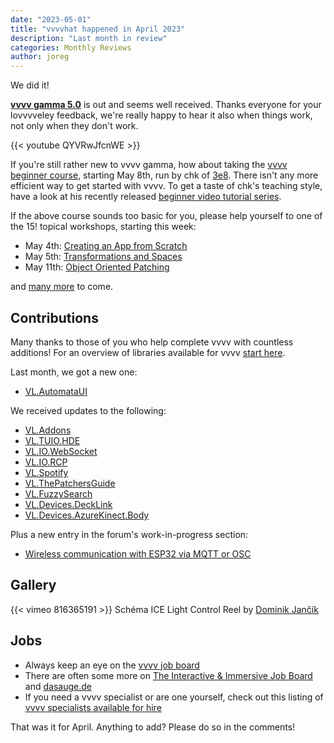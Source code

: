 ```yaml
---
date: "2023-05-01"
title: "vvvvhat happened in April 2023"
description: "Last month in review"
categories: Monthly Reviews
author: joreg
---
```


We did it!

**[vvvv gamma 5.0](https://visualprogramming.net/blog/2023/vvvv-gamma-5.0-release/)** is out and seems well received. Thanks everyone for your lovvvveley feedback, we're really happy to hear it also when things work, not only when they don't work. 

{{< youtube QYVRwJfcnWE >}}

If you're still rather new to vvvv gamma, how about taking the [vvvv beginner course](https://thenodeinstitute.org/courses/vvvv-beginner-class-summer-2023/), starting May 8th, run by chk of [3e8](https://3e8.studio). There isn't any more efficient way to get started with vvvv. To get a taste of chk's teaching style, have a look at his recently released [beginner video tutorial series](https://youtube.com/playlist?list=PL2KeRstDQVRRVnzCHEambwAI4yWmpIF-p).

If the above course sounds too basic for you, please help yourself to one of the 15! topical workshops, starting this week:

* May 4th: [Creating an App from Scratch](https://thenodeinstitute.org/courses/ss23-vvvv-creating-an-app-from-scratch/)
* May 5th: [Transformations and Spaces](https://thenodeinstitute.org/courses/ss23-vvvv-02-transformation-and-spaces/)
* May 11th: [Object Oriented Patching](https://thenodeinstitute.org/courses/ss23-vvvv-03-object-oriented-patching/)

and [many more](https://thenodeinstitute.org/vvvv-intermediates-summer-2023/) to come.

## Contributions
Many thanks to those of you who help complete vvvv with countless additions! For an overview of libraries available for vvvv [start here](https://thegraybook.vvvv.org/reference/libraries/overview.html).

Last month, we got a new one:
- [VL.AutomataUI](https://www.nuget.org/packages/VL.AutomataUI)

We received updates to the following:
- [VL.Addons](https://www.nuget.org/packages/VL.Addons)
- [VL.TUIO.HDE](https://www.nuget.org/packages/VL.TUIO.HDE)
- [VL.IO.WebSocket](https://www.nuget.org/packages/VL.IO.WebSocket)
- [VL.IO.RCP](https://www.nuget.org/packages/VL.IO.RCP)
- [VL.Spotify](https://www.nuget.org/packages/VL.Spotify)
- [VL.ThePatchersGuide](https://www.nuget.org/packages/VL.ThePatchersGuide)
- [VL.FuzzySearch](https://www.nuget.org/packages/VL.FuzzySearch)
- [VL.Devices.DeckLink ](https://www.nuget.org/packages/VL.Devices.DeckLink)
- [VL.Devices.AzureKinect.Body](https://www.nuget.org/packages/VL.Devices.AzureKinect.Body)

Plus a new entry in the forum's work-in-progress section:
- [Wireless communication with ESP32 via MQTT or OSC](https://discourse.vvvv.org/t/vvvv-communicating-over-the-air-with-esp32-via-mqtt-or-osc/21414)

## Gallery
{{< vimeo 816365191 >}}
Schéma ICE Light Control Reel by [Dominik Jančík](https://domj.net/projects)

## Jobs
- Always keep an eye on the [vvvv job board](https://discourse.vvvv.org/c/jobs)
- There are often some more on [The Interactive & Immersive Job Board](https://jobs.interactiveimmersive.io/?s=vvvv&post_type=job_listing&orderby=date) and [dasauge.de](https://dasauge.de/sta/Vvvv/)
- If you need a vvvv specialist or are one yourself, check out this listing of [vvvv specialists available for hire](https://legacy.vvvv.org/documentation/vvvv-specialists-available-for-hire)

That was it for April. Anything to add? Please do so in the comments!